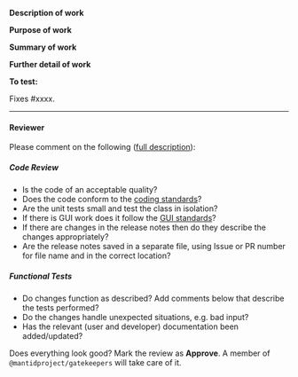 **Description of work**

**Purpose of work**
<!-- Why has this work been done? If there is no linked issue please provide appropriate context for this work.
-->

<!-- If the original issue was raised by a user they should be named here. Do not leak email addresses
**Report to:** [user name]
-->

**Summary of work**
<!-- Please provide a short, high level description of the work that was done.
-->

**Further detail of work**
<!-- Please provide a more detailed description of the work that has been undertaken.
-->


**To test:**

<!-- Instructions for testing. -->

Fixes #xxxx. <!-- and fix #xxxx or close #xxxx xor resolves #xxxx -->
<!-- alternative
*There is no associated issue.*
-->

<!-- delete this if you added release notes
*This does not require release notes* because **fill in an explanation of why**
If you add release notes please save them as a separate file using the Issue or PR number as the file name. Check the file is located in the correct directory for your note(s).
-->

<!-- Ensure the base of this PR is correct (e.g. release-next or main)
Finally, don't forget to add the appropriate labels, milestones, etc.!  -->

---

#### Reviewer ####

Please comment on the following ([full description](http://developer.mantidproject.org/ReviewingAPullRequest.html)):

##### Code Review #####

- Is the code of an acceptable quality?
- Does the code conform to the [coding standards](http://developer.mantidproject.org/Standards/)?
- Are the unit tests small and test the class in isolation?
- If there is GUI work does it follow the [GUI standards](http://developer.mantidproject.org/Standards/GUIStandards.html)?
- If there are changes in the release notes then do they describe the changes appropriately?
- Are the release notes saved in a separate file, using Issue or PR number for file name and in the correct location?

##### Functional Tests #####

- Do changes function as described? Add comments below that describe the tests performed?
- Do the changes handle unexpected situations, e.g. bad input?
- Has the relevant (user and developer) documentation been added/updated?

Does everything look good? Mark the review as **Approve**. A member of `@mantidproject/gatekeepers` will take care of it.
